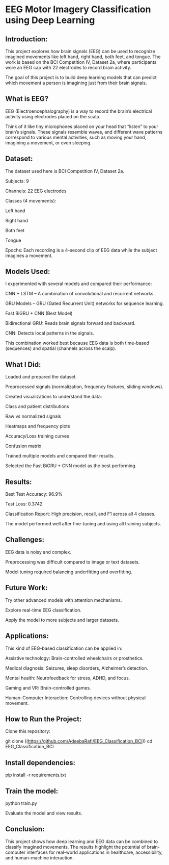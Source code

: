 # EEG Motor Imagery Classification using Deep Learning #
## Introduction: ##

This project explores how brain signals (EEG) can be used to recognize imagined movements like left hand, right hand, both feet, and tongue.
The work is based on the BCI Competition IV, Dataset 2a, where participants wore an EEG cap with 22 electrodes to record brain activity.

The goal of this project is to build deep learning models that can predict which movement a person is imagining just from their brain signals.

## What is EEG? ##

EEG (Electroencephalography) is a way to record the brain’s electrical activity using electrodes placed on the scalp.

Think of it like tiny microphones placed on your head that “listen” to your brain’s signals.
These signals resemble waves, and different wave patterns correspond to various mental activities, such as moving your hand, imagining a movement, or even sleeping.

## Dataset: ##

The dataset used here is BCI Competition IV, Dataset 2a.

Subjects: 9

Channels: 22 EEG electrodes

Classes (4 movements):

Left hand

Right hand

Both feet

Tongue

Epochs: Each recording is a 4-second clip of EEG data while the subject imagines a movement.

## Models Used: ##

I experimented with several models and compared their performance:

CNN + LSTM – A combination of convolutional and recurrent networks.

GRU Models – GRU (Gated Recurrent Unit) networks for sequence learning.

Fast BiGRU + CNN (Best Model)

Bidirectional GRU: Reads brain signals forward and backward.

CNN: Detects local patterns in the signals.

This combination worked best because EEG data is both time-based (sequences) and spatial (channels across the scalp).

## What I Did: ##

Loaded and prepared the dataset.

Preprocessed signals (normalization, frequency features, sliding windows).

Created visualizations to understand the data:

Class and patient distributions

Raw vs normalized signals

Heatmaps and frequency plots

Accuracy/Loss training curves

Confusion matrix

Trained multiple models and compared their results.

Selected the Fast BiGRU + CNN model as the best performing.

## Results: ##

Best Test Accuracy: 96.9%

Test Loss: 0.3742

Classification Report: High precision, recall, and F1 across all 4 classes.

The model performed well after fine-tuning and using all training subjects.

## Challenges: ##

EEG data is noisy and complex.

Preprocessing was difficult compared to image or text datasets.

Model tuning required balancing underfitting and overfitting.

## Future Work: ##

Try other advanced models with attention mechanisms.

Explore real-time EEG classification.

Apply the model to more subjects and larger datasets.

## Applications: ##

This kind of EEG-based classification can be applied in:

Assistive technology: Brain-controlled wheelchairs or prosthetics.

Medical diagnosis: Seizures, sleep disorders, Alzheimer’s detection.

Mental health: Neurofeedback for stress, ADHD, and focus.

Gaming and VR: Brain-controlled games.

Human–Computer Interaction: Controlling devices without physical movement.

## How to Run the Project:

Clone this repository:

git clone ((https://github.com/AdeebaRafi/EEG_Classification_BCI))
cd EEG_Classification_BCI


## Install dependencies:

pip install -r requirements.txt


## Train the model:

python train.py

Evaluate the model and view results.

## Conclusion:

This project shows how deep learning and EEG data can be combined to classify imagined movements.
The results highlight the potential of brain-computer interfaces for real-world applications in healthcare, accessibility, and human–machine interaction.

